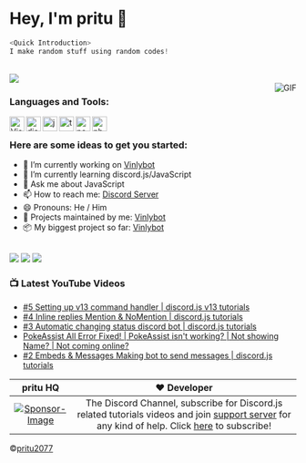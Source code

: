 <h1 style="align: center;"> Hey, I'm pritu 👋</h1>

```js
<Quick Introduction>
I make random stuff using random codes!
```
<br>
<img src="https://komarev.com/ghpvc/?username=pritulxD&color=blueviolet">
<br />
  <img align="right" alt="GIF" src="https://i.pinimg.com/originals/e4/26/70/e426702edf874b181aced1e2fa5c6cde.gif" />
  
### Languages and Tools: 

<img align="left" alt="Visual Studio Code" width="26px" src="https://i.imgur.com/LwSdAlE.png" />
<img align="left" alt="discord.js" width="26px" src="https://i.imgur.com/SI1DZf3.png" />
<img align="left" alt="js" width="26px" src="https://i.imgur.com/3u1wzwE.png" />
<img align="left" alt="ts" width="26px" src="https://i.imgur.com/vSgFULR.png" />
<img align="left" alt="node.js" width="26px" src="https://i.imgur.com/tYLFZBh.png" /> 
<img align="left" alt="photoshop" width="26px" src="https://i.imgur.com/OC1RcS5.jpg" /> <br />


### Here are some ideas to get you started:

- 🔭 I’m currently working on [Vinlybot](https://github.com/pritu2077/Vinlybot)
- 🌱 I’m currently learning discord.js/JavaScript
- 💬 Ask me about JavaScript
- 📫 How to reach me: [Discord Server](https://discord.gg/DXyczwxQYf)
- 😄 Pronouns: He / Him
- 💎 Projects maintained by me: [Vinlybot](https://github.com/pritu2077/Vinlybot)
- 📦 My biggest project so far: [Vinlybot](https://github.com/pritu2077/Vinlybot)

<br>
<img src="https://discord.c99.nl/widget/theme-2/741549223127941170.png">

<img src="https://github-readme-stats.vercel.app/api?username=pritu2077&bg_color=30,e96443,904e95&title_color=fff&text_color=fff&show_icons=true">
<img src="https://github-readme-stats.vercel.app/api/top-langs/?username=pritu2077&layout=compact">

### 📺 Latest YouTube Videos
<!-- YOUTUBE:START -->
- [#5 Setting up v13 command handler | discord.js v13 tutorials](https://www.youtube.com/watch?v=Ek_tUityo4U)
- [#4 Inline replies Mention & NoMention | discord.js tutorials](https://www.youtube.com/watch?v=9TmQ5mUzAWg)
- [#3 Automatic changing status discord bot | discord.js tutorials](https://www.youtube.com/watch?v=fE91hZ-7Ghk)
- [PokeAssist All Error Fixed! | PokeAssist isn't working? | Not showing Name? | Not coming online?](https://www.youtube.com/watch?v=NRo3vMWrpz4)
- [#2 Embeds & Messages Making bot to send messages | discord.js tutorials](https://www.youtube.com/watch?v=YquF45xY4Yc)
<!-- YOUTUBE:END -->


pritu HQ | ❤️ Developer |
:---: | :---:
[![Sponsor-Image](https://cdn.discordapp.com/icons/856501506093875220/a_74268581d5b67fe744052e0c4d5674e2.png?size=1024)](https://www.youtube.com/pritu) | The Discord Channel, subscribe for Discord.js related tutorials videos and join [support server](https://discord.io/prituhhq) for any kind of help. Click [here](https://www.youtube.com/pritu) to subscribe!


©️[pritu2077](https://github.com/pritu2077)
